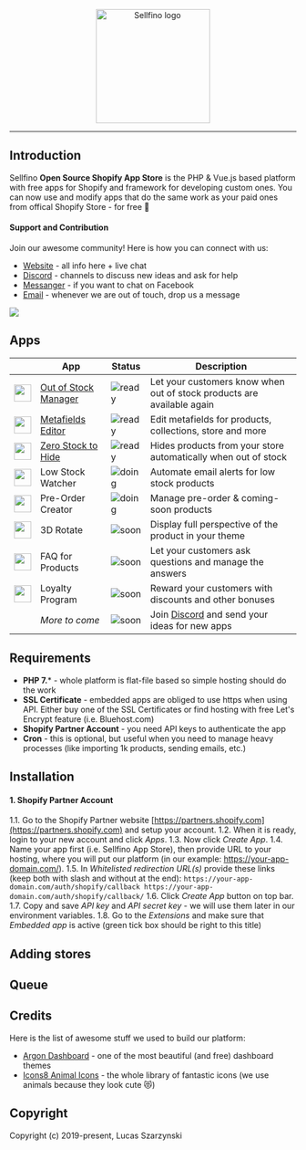 <p align="center"><a href="https://www.sellfino.com" target="_blank" rel="noopener noreferrer"><img width="200" src="https://www.sellfino.com/images/logo.png" alt="Sellfino logo"></a></p>

---

## Introduction

Sellfino **Open Source Shopify App Store** is the PHP & Vue.js based platform with free apps for Shopify and framework for developing custom ones. You can now use and modify apps that do the same work as your paid ones from offical Shopify Store - for free :punch:

#### Support and Contribution

Join our awesome community! Here is how you can connect with us:
- [Website](https://www.sellfino.com) - all info here + live chat
- [Discord](https://discordapp.com/invite/wrFnzZ3) - channels to discuss new ideas and ask for help
- [Messanger](https://m.me/104484064333760) - if you want to chat on Facebook
- [Email](mailto:contact@sellfino.com) - whenever we are out of touch, drop us a message


<img src="https://www.sellfino.com/images/screen.jpg">

## Apps

| | App | Status | Description |
|---------|---------|--------|-------------|
| <img width="30" src="https://www.sellfino.com/images/out-of-stock-icon.png"> | [Out of Stock Manager] | ![ready] | Let your customers know when out of stock products are available again
| <img width="30" src="https://www.sellfino.com/images/metafields.png"> | [Metafields Editor] | ![ready] | Edit metafields for products, collections, store and more
| <img width="30" src="https://www.sellfino.com/images/zero-stock-icon.png"> | [Zero Stock to Hide] | ![ready] | Hides products from your store automatically when out of stock
| <img width="30" src="https://www.sellfino.com/images/low-stock-icon.png"> | Low Stock Watcher | ![doing] | Automate email alerts for low stock products
| <img width="30" src="https://www.sellfino.com/images/preorder-icon.png"> | Pre-Order Creator | ![doing] | Manage pre-order & coming-soon products
| <img width="30" src="https://www.sellfino.com/images/3d-icon.png"> | 3D Rotate | ![soon] | Display full perspective of the product in your theme
| <img width="30" src="https://www.sellfino.com/images/faq-icon.png"> | FAQ for Products | ![soon] | Let your customers ask questions and manage the answers
| <img width="30" src="https://www.sellfino.com/images/loyalty-icon.png"> | Loyalty Program | ![soon] | Reward your customers with discounts and other bonuses
| | *More to come* | ![soon] | Join [Discord](https://discordapp.com/invite/wrFnzZ3) and send your ideas for new apps

[Out of Stock Manager]: https://github.com/sellfino/app-out-of-stock-manager
[Metafields Editor]: https://github.com/sellfino/app-metafields-editor
[Zero Stock to Hide]: https://github.com/sellfino/app-zero-stock-to-hide

[ready]: https://img.shields.io/badge/ready-success.svg
[doing]: https://img.shields.io/badge/in%20progress-yellow.svg
[soon]: https://img.shields.io/badge/soon-4655FD.svg

## Requirements
- **PHP 7.*** - whole platform is flat-file based so simple hosting should do the work
- **SSL Certificate** - embedded apps are obliged to use https when using API. Either buy one of the SSL Certificates or find hosting with free Let's Encrypt feature (i.e. Bluehost.com)
- **Shopify Partner Account** - you need API keys to authenticate the app
- **Cron** - this is optional, but useful when you need to manage heavy processes (like importing 1k products, sending emails, etc.)

## Installation
#### 1. Shopify Partner Account
1.1. Go to the Shopify Partner website [https://partners.shopify.com](https://partners.shopify.com) and setup your account.
1.2. When it is ready, login to your new account and click *Apps*.
1.3. Now click *Create App*.
1.4. Name your app first (i.e. Sellfino App Store), then provide URL to your hosting, where you will put our platform (in our example: https://your-app-domain.com/).
1.5. In *Whitelisted redirection URL(s)* provide these links (keep both with slash and without at the end):
`
https://your-app-domain.com/auth/shopify/callback
https://your-app-domain.com/auth/shopify/callback/
`
1.6. Click *Create App* button on top bar.
1.7. Copy and save *API key* and *API secret key* - we will use them later in our environment variables.
1.8. Go to the *Extensions* and make sure that *Embedded app* is active (green tick box should be right to this title)

## Adding stores

## Queue

## Credits
Here is the list of awesome stuff we used to build our platform:
- [Argon Dashboard](https://www.creative-tim.com/product/argon-dashboard) - one of the most beautiful (and free) dashboard themes
- [Icons8 Animal Icons](https://icons8.com/icon/pack/animals/color) - the whole library of fantastic icons (we use animals because they look cute :heart_eyes_cat:)

## Copyright
Copyright (c) 2019-present, Lucas Szarzynski
